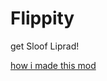 # Flippity
get <cb>S</c><cg>l</c><cl>o</c><cj>o</c><cy>f</c><co> L</c><cr>i</c><cp>p</c><cb>r</c><cg>a</c><cl>d</c><cj>!</c>

[how i made this mod](https://youtu.be/dQw4w9WgXcQ)
